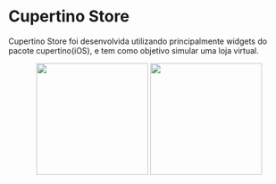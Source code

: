 # Cupertino Store

Cupertino Store foi desenvolvida utilizando principalmente widgets do pacote
cupertino(iOS), e tem como objetivo simular uma loja virtual. 
<center>
<img src="https://github.com/LucasMartines01/cupertino-store/assets/111136215/d13ddea6-fd3a-44d0-8cd2-44ff54a52256" width = 200px display="flex">
<img src="https://github.com/LucasMartines01/cupertino-store/assets/111136215/f819fd45-2587-4be9-b927-36c8cc5f2046" width=200px>
</center>
